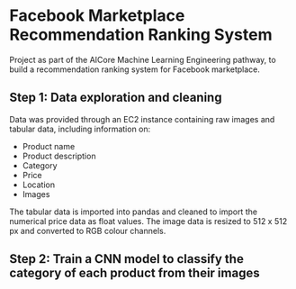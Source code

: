 # Facebook Marketplace Recommendation Ranking System

Project as part of the AICore Machine Learning Engineering pathway, to build a recommendation ranking system for Facebook marketplace.

## Step 1: Data exploration and cleaning
Data was provided through an EC2 instance containing raw images and tabular data, including information on:
- Product name
- Product description
- Category
- Price
- Location
- Images

The tabular data is imported into pandas and cleaned to import the numerical price data as float values.
The image data is resized to 512 x 512 px and converted to RGB colour channels.

## Step 2: Train a CNN model to classify the category of each product from their images